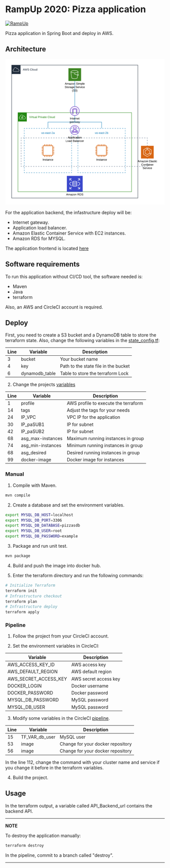 # RampUp 2020: Pizza application

[![RampUp](https://circleci.com/gh/mnl359/pizzas-back/tree/master.svg?style=shield
)](https://app.circleci.com/pipelines/github/mnl359/pizzas-back)

Pizza application in Spring Boot and deploy in AWS.

## Architecture

![](images/architecture.png)

For the application backend, the infastructure deploy will be:

* Internet gateway.
* Application load balancer.
* Amazon Elastic Container Service with EC2 instances.
* Amazon RDS for MYSQL.

The application frontend is located [here](https://github.com/mnl359/pizzas-frontend/tree/master)

## Software requirements

To run this application without CI/CD tool, the software needed is:

- Maven
- Java
- terraform

Also, an AWS and CircleCI account is required.

## Deploy

First, you need to create a S3 bucket and a DynamoDB table to store the terraform state. Also, change the following variables in the [state_config.tf](terraform/state-config.tf):

| Line | Variable | Description |
| ---- | -------- | ----------- |
| 3    | bucket   | Your bucket name |
| 4    | key      | Path to the state file in the bucket |
| 6    | dynamodb_table | Table to store the terraform Lock |

2. Change the projects [variables](terraform/variables.tf)

| Line | Variable | Description |
| ---- | -------- | ----------- |
| 1    | profile  | AWS profile to execute the terraform |
| 14   | tags     | Adjust the tags for your needs |
| 24   | IP_VPC   | VPC IP for the application |
| 30   | IP_paSUB1| IP for subnet |
| 42   | IP_paSUB2| IP for subnet |
| 68   | asg_max-instances | Maximum running instances in group |
| 74   | asg_min-instances | Minimum running instances in group |
| 68   | asg_desired | Desired running instances in group |
| 99   | docker-image | Docker image for instances |

### Manual

1. Compile with Maven.

```sh
mvn compile
```

2. Create a database and set the environment variables.

```sh
export MYSQL_DB_HOST=localhost
export MYSQL_DB_PORT=3306
export MYSQL_DB_DATABASE=pizzasdb
export MYSQL_DB_USER=root
export MYSQL_DB_PASSWORD=example
```

3. Package and run unit test.

```sh
mvn package
```

4. Build and push the image into docker hub.

5. Enter the terraform directory and run the following commands:

```sh
# Initialize Terraform
terraform init
# Infrastructure checkout
terraform plan
# Infrastructure deploy
terraform apply
```

### Pipeline

1. Follow the project from your CircleCI account.

2. Set the environment variables in CircleCI:

| Variable | Description |
| -------- | ----------- |
| AWS_ACCESS_KEY_ID | AWS access key |
| AWS_DEFAULT_REGION | AWS default region |
| AWS_SECRET_ACCESS_KEY | AWS secret access key |
| DOCKER_LOGIN | Docker username |
| DOCKER_PASSWORD | Docker password |
| MYSQL_DB_PASSWORD | MySQL password |
| MYSQL_DB_USER | MySQL password |

3. Modify some variables in the CircleCI [pipeline](.circleci/config.yml).

| Line | Variable | Description |
| ---- | -------- | ----------- |
| 15   | TF_VAR_db_user | MySQL user |
| 53   | image    | Change for your docker repository |
| 56   | image    | Change for your docker repository |

In the line 112, change the command with your cluster name and service if you change it before in the terraform variables.

4. Build the project.

## Usage

In the terraform output, a variable called API_Backend_url contains the backend API.

---
**NOTE**

To destroy the application manually:

```sh
terraform destroy
```

In the pipeline, commit to a branch called "destroy".

---